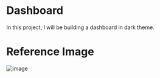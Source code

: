 # Dashboard
In this project, I will be building a dashboard in dark theme.

# Reference Image
![image](https://github.com/Abhinab-Neupane/Dashboard/assets/154445038/2553aff0-e1d7-4045-bb1c-ab450691fd50)

